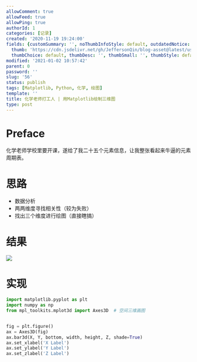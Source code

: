 ```yaml
---
allowComment: true
allowFeed: true
allowPing: true
authorId: 1
categories: [记录]
created: '2020-11-19 19:24:00'
fields: {customSummary: '', noThumbInfoStyle: default, outdatedNotice: 'no', reprint: standard,
  thumb: 'https://cdn.jsdelivr.net/gh/JeffersonQin/blog-asset@latest/usr/uploads/bg/24.png',
  thumbChoice: default, thumbDesc: '', thumbSmall: '', thumbStyle: default}
modified: '2021-01-02 10:57:42'
parent: 0
password: ''
slug: '56'
status: publish
tags: [Matplotlib, Python, 化学, 绘图]
template: ''
title: 化学老师打工人 | 用Matplotlib绘制三维图
type: post
---
```

# Preface

化学老师学校里要开课，遂给了我二十五个元素信息，让我整张看起来牛逼的元素周期表。

# 思路

- 数据分析
- 两两维度寻找相关性（较为失败）
- 找出三个维度进行绘图（直接瞎搞）

# 结果

![](https://cdn.jsdelivr.net/gh/JeffersonQin/blog-asset@latest/usr/uploads/2020/11/1605843220.png)

# 实现

```python
import matplotlib.pyplot as plt
import numpy as np
from mpl_toolkits.mplot3d import Axes3D  # 空间三维画图


fig = plt.figure()
ax = Axes3D(fig)
ax.bar3d(X, Y, bottom, width, height, Z, shade=True)
ax.set_xlabel('X Label')
ax.set_ylabel('Y Label')
ax.set_zlabel('Z Label')
```

